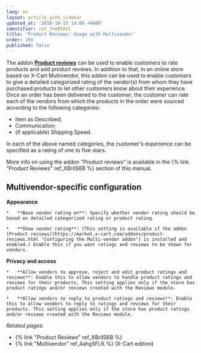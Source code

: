 ```yaml
---
lang: en
layout: article_with_sidebar
updated_at: '2018-10-15 14:08 +0400'
identifier: ref_7neRIOVI
title: 'Product Reviews: Usage with Multivendor'
order: 100
published: false
---
```

The addon **[Product reviews](https://market.x-cart.com/addons/product-reviews.html "Configuring the Multi-vendor addon")** can be used to enable customers to rate products and add product reviews. In addition to that, in an online store based on X-Cart Multivendor, this addon can be used to enable customers to give a detailed categorized rating of the vendor(s) from whom they have purchased products to let other customers know about their experience. Once an order has been delivered to the customer, the customer can rate each of the vendors from which the products in the order were sourced according to the following categories:
   
   * Item as Described;
   * Communication;
   * (if applicable) Shipping Speed.
   
In each of the above named categories, the customer's experience can be specified as a rating of one to five stars.   

More info on using the addon "Product reviews" is available in the {% link "Product Reviews" ref_XBriIS6B %} section of this manual.

## Multivendor-specific configuration 

**Appearance**

    *   **Base vendor rating on**: Specify whether vendor rating should be based on detailed categorized rating or product rating.
      
    *   **Show vendor rating**: (This setting is available if the addon [Product reviews](https://market.x-cart.com/addons/product-reviews.html "Configuring the Multi-vendor addon") is installed and enabled.) Enable this if you want ratings and reviews to be shown for vendors.
    
**Privacy and access**

    *   **Allow vendors to approve, reject and edit product ratings and reviews**: Enable this to allow vendors to handle product ratings and reviews for their products. This setting applies only if the store has product ratings and/or reviews created with the Reviews module.
    
    *   **Allow vendors to reply to product ratings and reviews**: Enable this to allow vendors to reply to ratings and reviews for their products. This setting applies only if the store has product ratings and/or reviews created with the Reviews module.

_Related pages:_
   
   * {% link "Product Reviews" ref_XBriIS6B %}
   * {% link "Multivendor" ref_4ahg5FLK %} (X-Cart edition)